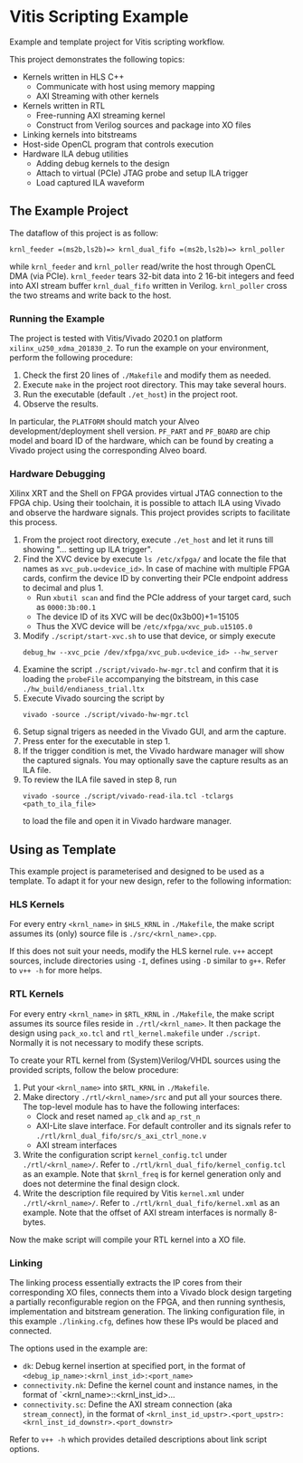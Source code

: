 # Vitis Scripting Example

Example and template project for Vitis scripting workflow.

This project demonstrates the following topics:

* Kernels written in HLS C++
    - Communicate with host using memory mapping
    - AXI Streaming with other kernels
* Kernels written in RTL
    - Free-running AXI streaming kernel
    - Construct from Verilog sources and package into XO files
* Linking kernels into bitstreams
* Host-side OpenCL program that controls execution
* Hardware ILA debug utilities
    - Adding debug kernels to the design
    - Attach to virtual (PCIe) JTAG probe and setup ILA trigger
    - Load captured ILA waveform

## The Example Project

The dataflow of this project is as follow:
```
krnl_feeder =(ms2b,ls2b)=> krnl_dual_fifo =(ms2b,ls2b)=> krnl_poller
```
while `krnl_feeder` and `krnl_poller` read/write the host through OpenCL DMA (via PCIe).
`krnl_feeder` tears 32-bit data into 2 16-bit integers and feed into AXI stream buffer 
`krnl_dual_fifo` written in Verilog. `krnl_poller` cross the two streams and write back 
to the host.

### Running the Example

The project is tested with Vitis/Vivado 2020.1 on platform `xilinx_u250_xdma_201830_2`.
To run the example on your environment, perform the following procedure:

1. Check the first 20 lines of `./Makefile` and modify them as needed.
2. Execute `make` in the project root directory. This may take several hours.
3. Run the executable (default `./et_host`) in the project root.
4. Observe the results.

In particular, the `PLATFORM` should match your Alveo development/deployment shell 
version. `PF_PART` and `PF_BOARD` are chip model and board ID of the hardware, which 
can be found by creating a Vivado project using the corresponding Alveo board.

### Hardware Debugging

Xilinx XRT and the Shell on FPGA provides virtual JTAG connection to the FPGA chip. 
Using their toolchain, it is possible to attach ILA using Vivado and observe the 
hardware signals. This project provides scripts to facilitate this process.

1. From the project root directory, execute `./et_host` and let it runs till showing 
    "... setting up ILA trigger".
2. Find the XVC device by execute `ls /etc/xfpga/` and locate the file that names 
    as `xvc_pub.u<device_id>`. In case of machine with multiple FPGA cards, confirm 
    the device ID by converting their PCIe endpoint address to decimal and plus 1.
    - Run `xbutil scan` and find the PCIe address of your target card, such as 
        `0000:3b:00.1`
    - The device ID of its XVC will be dec(0x3b00)+1=15105
    - Thus the XVC device will be `/etc/xfpga/xvc_pub.u15105.0`
3. Modify `./script/start-xvc.sh` to use that device, or simply execute 
    ```
    debug_hw --xvc_pcie /dev/xfpga/xvc_pub.u<device_id> --hw_server
    ```
4. Examine the script `./script/vivado-hw-mgr.tcl` and confirm that it is loading 
    the `probeFile` accompanying the bitstream, in this case 
    `./hw_build/endianess_trial.ltx`
5. Execute Vivado sourcing the script by
    ```
    vivado -source ./script/vivado-hw-mgr.tcl
    ```
6. Setup signal trigers as needed in the Vivado GUI, and arm the capture.
7. Press enter for the executable in step 1.
8. If the trigger condition is met, the Vivado hardware manager will show the 
    captured signals. You may optionally save the capture results as an ILA file.
9. To review the ILA file saved in step 8, run
    ```
    vivado -source ./script/vivado-read-ila.tcl -tclargs <path_to_ila_file>
    ```
    to load the file and open it in Vivado hardware manager.

## Using as Template

This example project is parameterised and designed to be used as a template. To adapt 
it for your new design, refer to the following information:

### HLS Kernels

For every entry `<krnl_name>` in `$HLS_KRNL` in `./Makefile`, the make script assumes 
its (only) source file is `./src/<krnl_name>.cpp`.

If this does not suit your needs, modify the HLS kernel rule. `v++` accept sources, 
include directories using `-I`, defines using `-D` similar to `g++`. Refer to 
`v++ -h` for more helps.

### RTL Kernels

For every entry `<krnl_name>` in `$RTL_KRNL` in `./Makefile`, the make script assumes 
its source files reside in `./rtl/<krnl_name>`. It then package the design using 
`pack_xo.tcl` and `rtl_kernel.makefile` under `./script`. Normally it is not necessary 
to modify these scripts.

To create your RTL kernel from (System)Verilog/VHDL sources using the provided 
scripts, follow the below procedure:

1. Put your `<krnl_name>` into `$RTL_KRNL` in `./Makefile`.
2. Make directory `./rtl/<krnl_name>/src` and put all your sources there. The top-level 
    module has to have the following interfaces:
    - Clock and reset named `ap_clk` and `ap_rst_n`
    - AXI-Lite slave interface. For default controller and its signals refer to 
        `./rtl/krnl_dual_fifo/src/s_axi_ctrl_none.v`
    - AXI stream interfaces
3. Write the configuration script `kernel_config.tcl` under `./rtl/<krnl_name>/`. Refer 
    to `./rtl/krnl_dual_fifo/kernel_config.tcl` as an example. Note that `$krnl_freq` 
    is for kernel generation only and does not determine the final design clock.
4. Write the description file required by Vitis `kernel.xml` under `./rtl/<krnl_name>/`. 
    Refer to `./rtl/krnl_dual_fifo/kernel.xml` as an example. Note that the offset of 
    AXI stream interfaces is normally 8-bytes.

Now the make script will compile your RTL kernel into a XO file.

### Linking

The linking process essentially extracts the IP cores from their corresponding XO files, 
connects them into a Vivado block design targeting a partially reconfigurable region on 
the FPGA, and then running synthesis, implementation and bitstream generation. The 
linking configuration file, in this example `./linking.cfg`, defines how these IPs 
would be placed and connected.

The options used in the example are:

* `dk`: Debug kernel insertion at specified port, in the format of 
    `<debug_ip_name>:<krnl_inst_id>:<port_name>`
* `connectivity.nk`: Define the kernel count and instance names, in the format of 
    `<krnl_name>:<count>:<krnl_inst_id>...
* `connectivity.sc`: Define the AXI stream connection (aka `stream_connect`), in the 
    format of `<krnl_inst_id_upstr>.<port_upstr>:<krnl_inst_id_downstr>.<port_downstr>`

Refer to `v++ -h` which provides detailed descriptions about link script options. 